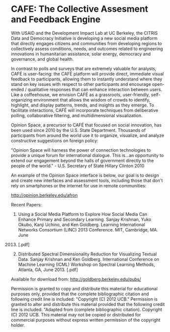 CAFE: The Collective Assesment and Feedback Engine
====
With USAID and the Development Impact Lab at UC Berkeley, the CITRIS
Data and Democracy Initiative is developing a new social media
platform that directly engages citizens and communities from
developing regions to collectively assess conditions, needs, and
outcomes related to engineering innovations in humanitarian
assistance, solar energy, democracy and governance, and global health.

In contrast to polls and surveys that are extremely valuable for analysts, CAFÉ is user-facing: the CAFÉ platform will provide direct, immediate visual feedback to participants, allowing them to instantly understand where they stand on key issues with respect to other participants and encourage open-ended / qualitative responses that can enhance interaction between users. Like a coffeehouse, we envision CAFÉ as a grassroots, user-friendly, self-organizing environment that allows the wisdom of crowds to identify, highlight, and display patterns, trends, and insights as they emerge.  To facilitate interactions, CAFÉ will incorporate techniques from deliberative polling, collaborative filtering, and multidimensional visualization.

Opinion Space, a precursor to CAFÉ that focused on social innovation,
has been used since 2010 by the U.S. State Department.  Thousands of
participants from around the world use it to organize, visualize, and
analyze constructive suggestions on foreign policy:

"Opinion Space will harness the power of connection technologies to provide
a unique forum for international dialogue. This is...an opportunity to
extend our engagement beyond the halls of government directly to the people
of the world."  - U.S. Secretary of State Hillary Clinton 2010

An example of the Opinion Space interface is below, our goal is to
design and create new interfaces and assessment tools, including those
that don't rely on smartphones or the internet for use in remote
communities:

http://opinion.berkeley.edu/afron

Recent Papers:

1) Using a Social Media Platform to Explore How Social Media Can
Enhance Primary and Secondary Learning. Sanjay Krishnan, Yuko Okubo,
Kanji Uchino, and Ken Goldberg. Learning International Networks
Consortium (LINC) 2013 Conference. MIT, Cambridge, MA. June
2013. [.pdf]

2) Distributed Spectral Dimensionality Reduction for Visualizing
Textual Data. Sanjay Krishnan and Ken Goldberg. International
Conference on Machine Learning (ICML) Workshop on Spectral Learning
Methods, Atlanta, GA, June 2013. [.pdf]

Available for download from:
http://goldberg.berkeley.edu/pubs/

Permission is granted to copy and distribute this material for educational purposes only, 
provided that the complete bibliographic citation and following credit line is included: 
"Copyright (C) 2012 UCB." Permission is granted to alter and distribute this material 
provided that the following credit line is included: "Adapted from (complete bibliographic 
citation). Copyright (C) 2012 UCB. This material may not be copied or distributed for 
commercial purposes without express written permission of the copyright holder.



